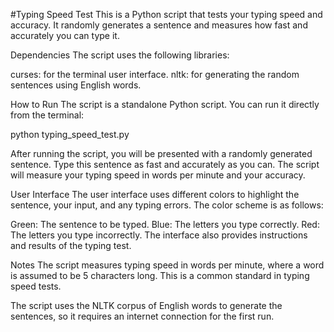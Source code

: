 #Typing Speed Test
This is a Python script that tests your typing speed and accuracy. It randomly generates a sentence and measures how fast and accurately you can type it.

Dependencies
The script uses the following libraries:

curses: for the terminal user interface.
nltk: for generating the random sentences using English words.

How to Run
The script is a standalone Python script. You can run it directly from the terminal:

python typing_speed_test.py

After running the script, you will be presented with a randomly generated sentence. Type this sentence as fast and accurately as you can. The script will measure your typing speed in words per minute and your accuracy.

User Interface
The user interface uses different colors to highlight the sentence, your input, and any typing errors. The color scheme is as follows:

Green: The sentence to be typed.
Blue: The letters you type correctly.
Red: The letters you type incorrectly.
The interface also provides instructions and results of the typing test.

Notes
The script measures typing speed in words per minute, where a word is assumed to be 5 characters long. This is a common standard in typing speed tests.

The script uses the NLTK corpus of English words to generate the sentences, so it requires an internet connection for the first run.

